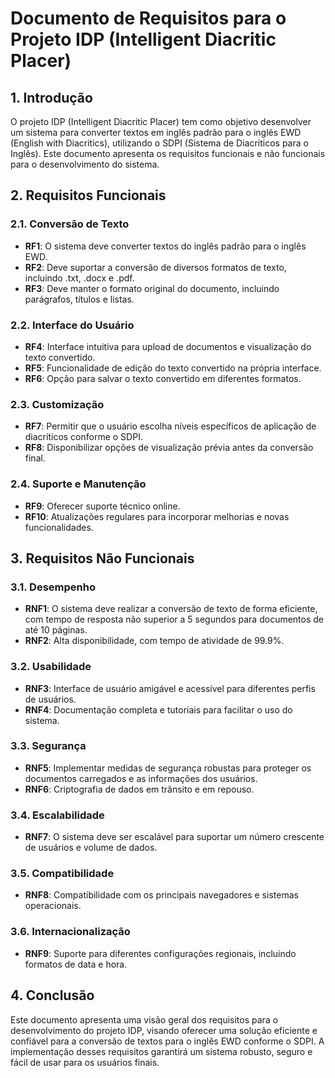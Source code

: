 # Documento de Requisitos para o Projeto IDP (Intelligent Diacritic Placer)

## 1. Introdução

O projeto IDP (Intelligent Diacritic Placer) tem como objetivo desenvolver um sistema para converter textos em inglês padrão para o inglês EWD (English with Diacritics), utilizando o SDPI (Sistema de Diacríticos para o Inglês). Este documento apresenta os requisitos funcionais e não funcionais para o desenvolvimento do sistema.

## 2. Requisitos Funcionais

### 2.1. Conversão de Texto

- **RF1**: O sistema deve converter textos do inglês padrão para o inglês EWD.
- **RF2**: Deve suportar a conversão de diversos formatos de texto, incluindo .txt, .docx e .pdf.
- **RF3**: Deve manter o formato original do documento, incluindo parágrafos, títulos e listas.

### 2.2. Interface do Usuário

- **RF4**: Interface intuitiva para upload de documentos e visualização do texto convertido.
- **RF5**: Funcionalidade de edição do texto convertido na própria interface.
- **RF6**: Opção para salvar o texto convertido em diferentes formatos.

### 2.3. Customização

- **RF7**: Permitir que o usuário escolha níveis específicos de aplicação de diacríticos conforme o SDPI.
- **RF8**: Disponibilizar opções de visualização prévia antes da conversão final.

### 2.4. Suporte e Manutenção

- **RF9**: Oferecer suporte técnico online.
- **RF10**: Atualizações regulares para incorporar melhorias e novas funcionalidades.

## 3. Requisitos Não Funcionais

### 3.1. Desempenho

- **RNF1**: O sistema deve realizar a conversão de texto de forma eficiente, com tempo de resposta não superior a 5 segundos para documentos de até 10 páginas.
- **RNF2**: Alta disponibilidade, com tempo de atividade de 99.9%.

### 3.2. Usabilidade

- **RNF3**: Interface de usuário amigável e acessível para diferentes perfis de usuários.
- **RNF4**: Documentação completa e tutoriais para facilitar o uso do sistema.

### 3.3. Segurança

- **RNF5**: Implementar medidas de segurança robustas para proteger os documentos carregados e as informações dos usuários.
- **RNF6**: Criptografia de dados em trânsito e em repouso.

### 3.4. Escalabilidade

- **RNF7**: O sistema deve ser escalável para suportar um número crescente de usuários e volume de dados.

### 3.5. Compatibilidade

- **RNF8**: Compatibilidade com os principais navegadores e sistemas operacionais.

### 3.6. Internacionalização

- **RNF9**: Suporte para diferentes configurações regionais, incluindo formatos de data e hora.

## 4. Conclusão

Este documento apresenta uma visão geral dos requisitos para o desenvolvimento do projeto IDP, visando oferecer uma solução eficiente e confiável para a conversão de textos para o inglês EWD conforme o SDPI. A implementação desses requisitos garantirá um sistema robusto, seguro e fácil de usar para os usuários finais.
